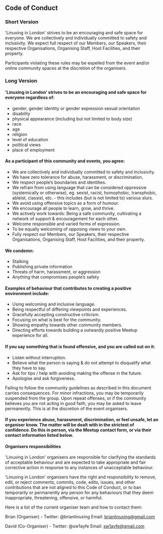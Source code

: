 ## Code of Conduct

### Short Version
'Linuxing in London' strives to be an encouraging and safe space for everyone.  We are collectively and individually committed to safety and inclusivity. We expect full respect of our Members, our Speakers, their respective Organisations, Organising Staff, Host Facilities, and their property.

Participants violating these rules may be expelled from the event and/or online community spaces at the discretion of the organisers.

### Long Version
#### 'Linuxing in London' strives to be an encouraging and safe space for everyone regardless of:
* gender, gender identity or gender expression sexual orientation
* disability
* physical appearance (including but not limited to body size)
* race
* age
* religion
* level of education
* political views
* place of employment

#### As a participant of this community and events, you agree:
* We are collectively and individually committed to safety and inclusivity.
* We have zero tolerance for abuse, harassment, or discrimination.
* We respect people’s boundaries and identities.
* We refrain from using language that can be considered oppressive (systemically or otherwise), eg. sexist, racist, homophobic, transphobic, ableist, classist, etc. - this includes (but is not limited to) various slurs.
* We avoid using offensive topics as a form of humour.
* We encourage all people to learn, grow, and thrive.
* We actively work towards: Being a safe community, cultivating a network of support & encouragement for each other.
* Welcome responsible and varied forms of expression.
* To be equally welcoming of opposing views to your own.
* Fully respect our Members, our Speakers, their respective Organisations, Organising Staff, Host Facilities, and their property.

#### We condemn:
* Stalking
* Publishing private information
* Threats of harm, harassment, or aggression
* Anything that compromises people’s safety

#### Examples of behaviour that contributes to creating a positive environment include:
* Using welcoming and inclusive language.
* Being respectful of differing viewpoints and experiences.
* Gracefully accepting constructive criticism.
* Focusing on what is best for the community.
* Showing empathy towards other community members.
* Directing efforts towards building a outwardly positive Meetup experience for all.

#### If you say something that is found offensive, and you are called out on it:
* Listen without interruption.
* Believe what the person is saying & do not attempt to disqualify what they have to say.
* Ask for tips / help with avoiding making the offense in the future.
* Apologise and ask forgiveness.

Failing to follow the community guidelines as described in this document carries consequences. For minor infractions, you may be temporarily suspended from the group. Upon repeat offenses, or if the community believes you are not acting in good faith, you may be asked to leave permanently. This is at the discretion of the event organisers.

#### If you experience abuse, harassment, discrimination, or feel unsafe, let an organiser know. The matter will be dealt with in the strictest of confidence. Do this in person, via the Meetup contact form, or via their contact information listed below.

#### Organisers responsibilities
'Linuxing in London' organisers are responsible for clarifying the standards of acceptable behaviour and are expected to take appropriate and fair corrective action in response to any instances of unacceptable behaviour.

'Linuxing in London' organisers have the right and responsibility to remove, edit, or reject comments, commits, code, edits, issues, and other contributions that are not aligned to this Code of Conduct, or to ban temporarily or permanently any person for any behaviours that they deem inappropriate, threatening, offensive, or harmful.

Here is a list of the current organiser team and how to contact them:

Brian (Organiser) - Twitter: @brianlinuxing Email: brianlinuxing@gmail.com

David (Co-Organiser) - Twitter: @sw1ayfe Email: sw1ayfe@gmail.com
